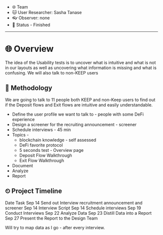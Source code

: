 * 🌐 Team
* 🐱 User Researcher: Sasha Tanase
* 👓 Observer: none
* 🚀 Status -  Finished

---
# 🌐 Overview

The idea of the Usability tests is to uncover what is intuitive and what is not in our layouts as well as uncovering what information is missing and what is confusing. 
We will also talk to non-KEEP users

## 💬 Methodology

We are going to talk to 11 people both KEEP and non-Keep users to find out if the Deposit flows and Exit flows are intuitive and easily understandable.
* Define the user profile we want to talk to - people with some DeFi experience
* Design a screener for the recruiting announcement - screener
* Schedule interviews - 45 min 
* Topics - 
  * blockchain knowledge - self assessed
  * DeFi favorite protocol
  * 5 seconds test - Overview page
  * Deposit Flow Walkthrough
  * Exit Flow Walkthrough
* Document
* Analyze
* Report

## ⏲ Project Timeline

Date	Task
Sep 14	Send out Interview recruitment announcement and screener
Sep 14	Interview Script
Sep 14	Schedule interviews
Sep 19	Conduct Interviews
Sep 22	Analyze Data
Sep 23	Distill Data into a Report
Sep 27	Present the Report to the Design Team

 Will try to map data as I go - after every interview. 
